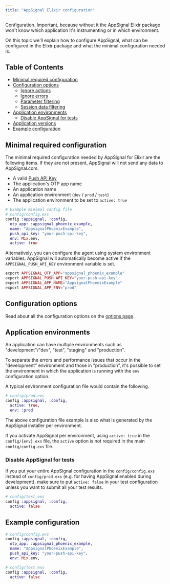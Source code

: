 ```yaml
---
title: "AppSignal Elixir configuration"
---
```


Configuration. Important, because without it the AppSignal Elixir package won't
know which application it's instrumenting or in which environment.

On this topic we'll explain how to configure AppSignal, what can be configured
in the Elixir package and what the minimal configuration needed is.

## Table of Contents

- [Minimal required configuration](#minimal-required-configuration)
- [Configuration options](/elixir/configuration/options.html)
  - [Ignore actions](/elixir/configuration/ignore-actions.html)
  - [Ignore errors](/elixir/configuration/ignore-errors.html)
  - [Parameter filtering](/elixir/configuration/parameter-filtering.html)
  - [Session data filtering](/elixir/configuration/session-data-filtering.html)
- [Application environments](#application-environments)
  - [Disable AppSignal for tests](#disable-appsignal-for-tests)
- [Application versions](#application-versions)
- [Example configuration](#example-configuration)

## Minimal required configuration

The minimal required configuration needed by AppSignal for Elixir are the
following items. If they are not present, AppSignal will not send any data to
AppSignal.com.

- A valid [Push API Key](/appsignal/terminology.html#push-api-key)
- The application's OTP app name
- An application name
- An application environment (`dev` / `prod` / `test`)
- The application environment to be set to `active: true`

```elixir
# Example minimal config file
# config/config.exs
config :appsignal, :config,
  otp_app: :appsignal_phoenix_example,
  name: "AppsignalPhoenixExample",
  push_api_key: "your-push-api-key",
  env: Mix.env,
  active: true
```

Alternatively, you can configure the agent using system environment variables.
AppSignal will automatically become active if the `APPSIGNAL_PUSH_API_KEY`
environment variable is set.

```elixir
export APPSIGNAL_OTP_APP="appsignal_phoenix_example"
export APPSIGNAL_PUSH_API_KEY="your-push-api-key"
export APPSIGNAL_APP_NAME="AppsignalPhoenixExample"
export APPSIGNAL_APP_ENV="prod"
```

## Configuration options

Read about all the configuration options on the [options
page](/elixir/configuration/options.html).

## Application environments

An application can have multiple environments such as "development"/"dev",
"test", "staging" and "production".

To separate the errors and performance issues that occur in the "development"
environment and those in "production", it's possible to set the environment in
which the application is running with the `env` configuration option.

A typical environment configuration file would contain the following.

```elixir
# config/prod.exs
config :appsignal, :config,
  active: true,
  env: :prod
```

The above configuration file example is also what is generated by the AppSignal
installer per environment.

If you activate AppSignal per environment, using `active: true` in the
`config/{env}.exs` file, the `active` option is not required in the main
`config/config.exs` file.

### Disable AppSignal for tests

If you put your entire AppSignal configuration in the `config/config.exs`
instead of `config/prod.exs` (e.g. for having AppSignal enabled during
development), make sure to put `active: false` in your test configuration
unless you want to submit all your test results.

```elixir
# config/test.exs
config :appsignal, :config,
  active: false
```

## Example configuration

```elixir
# config/config.exs
config :appsignal, :config,
  otp_app: :appsignal_phoenix_example,
  name: "AppsignalPhoenixExample",
  push_api_key: "your-push-api-key",
  env: Mix.env,
```

```elixir
# config/test.exs
config :appsignal, :config,
  active: false
```
